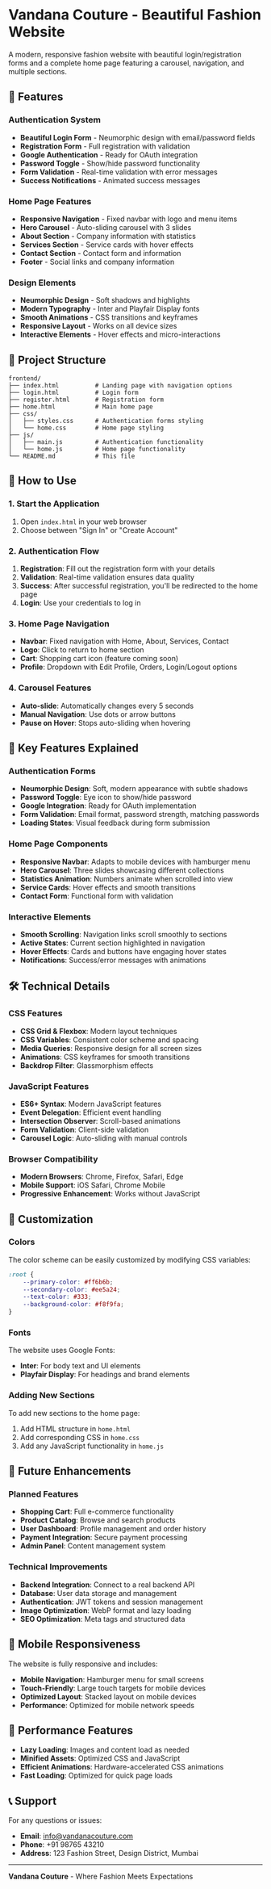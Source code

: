 # Vandana Couture - Beautiful Fashion Website

A modern, responsive fashion website with beautiful login/registration forms and a complete home page featuring a carousel, navigation, and multiple sections.

## 🎨 Features

### Authentication System
- **Beautiful Login Form** - Neumorphic design with email/password fields
- **Registration Form** - Full registration with validation
- **Google Authentication** - Ready for OAuth integration
- **Password Toggle** - Show/hide password functionality
- **Form Validation** - Real-time validation with error messages
- **Success Notifications** - Animated success messages

### Home Page Features
- **Responsive Navigation** - Fixed navbar with logo and menu items
- **Hero Carousel** - Auto-sliding carousel with 3 slides
- **About Section** - Company information with statistics
- **Services Section** - Service cards with hover effects
- **Contact Section** - Contact form and information
- **Footer** - Social links and company information

### Design Elements
- **Neumorphic Design** - Soft shadows and highlights
- **Modern Typography** - Inter and Playfair Display fonts
- **Smooth Animations** - CSS transitions and keyframes
- **Responsive Layout** - Works on all device sizes
- **Interactive Elements** - Hover effects and micro-interactions

## 📁 Project Structure

```
frontend/
├── index.html          # Landing page with navigation options
├── login.html          # Login form
├── register.html       # Registration form
├── home.html           # Main home page
├── css/
│   ├── styles.css      # Authentication forms styling
│   └── home.css        # Home page styling
├── js/
│   ├── main.js         # Authentication functionality
│   └── home.js         # Home page functionality
└── README.md           # This file
```

## 🚀 How to Use

### 1. Start the Application
1. Open `index.html` in your web browser
2. Choose between "Sign In" or "Create Account"

### 2. Authentication Flow
1. **Registration**: Fill out the registration form with your details
2. **Validation**: Real-time validation ensures data quality
3. **Success**: After successful registration, you'll be redirected to the home page
4. **Login**: Use your credentials to log in

### 3. Home Page Navigation
- **Navbar**: Fixed navigation with Home, About, Services, Contact
- **Logo**: Click to return to home section
- **Cart**: Shopping cart icon (feature coming soon)
- **Profile**: Dropdown with Edit Profile, Orders, Login/Logout options

### 4. Carousel Features
- **Auto-slide**: Automatically changes every 5 seconds
- **Manual Navigation**: Use dots or arrow buttons
- **Pause on Hover**: Stops auto-sliding when hovering

## 🎯 Key Features Explained

### Authentication Forms
- **Neumorphic Design**: Soft, modern appearance with subtle shadows
- **Password Toggle**: Eye icon to show/hide password
- **Google Integration**: Ready for OAuth implementation
- **Form Validation**: Email format, password strength, matching passwords
- **Loading States**: Visual feedback during form submission

### Home Page Components
- **Responsive Navbar**: Adapts to mobile devices with hamburger menu
- **Hero Carousel**: Three slides showcasing different collections
- **Statistics Animation**: Numbers animate when scrolled into view
- **Service Cards**: Hover effects and smooth transitions
- **Contact Form**: Functional form with validation

### Interactive Elements
- **Smooth Scrolling**: Navigation links scroll smoothly to sections
- **Active States**: Current section highlighted in navigation
- **Hover Effects**: Cards and buttons have engaging hover states
- **Notifications**: Success/error messages with animations

## 🛠️ Technical Details

### CSS Features
- **CSS Grid & Flexbox**: Modern layout techniques
- **CSS Variables**: Consistent color scheme and spacing
- **Media Queries**: Responsive design for all screen sizes
- **Animations**: CSS keyframes for smooth transitions
- **Backdrop Filter**: Glassmorphism effects

### JavaScript Features
- **ES6+ Syntax**: Modern JavaScript features
- **Event Delegation**: Efficient event handling
- **Intersection Observer**: Scroll-based animations
- **Form Validation**: Client-side validation
- **Carousel Logic**: Auto-sliding with manual controls

### Browser Compatibility
- **Modern Browsers**: Chrome, Firefox, Safari, Edge
- **Mobile Support**: iOS Safari, Chrome Mobile
- **Progressive Enhancement**: Works without JavaScript

## 🎨 Customization

### Colors
The color scheme can be easily customized by modifying CSS variables:
```css
:root {
    --primary-color: #ff6b6b;
    --secondary-color: #ee5a24;
    --text-color: #333;
    --background-color: #f8f9fa;
}
```

### Fonts
The website uses Google Fonts:
- **Inter**: For body text and UI elements
- **Playfair Display**: For headings and brand elements

### Adding New Sections
To add new sections to the home page:
1. Add HTML structure in `home.html`
2. Add corresponding CSS in `home.css`
3. Add any JavaScript functionality in `home.js`

## 🔧 Future Enhancements

### Planned Features
- **Shopping Cart**: Full e-commerce functionality
- **Product Catalog**: Browse and search products
- **User Dashboard**: Profile management and order history
- **Payment Integration**: Secure payment processing
- **Admin Panel**: Content management system

### Technical Improvements
- **Backend Integration**: Connect to a real backend API
- **Database**: User data storage and management
- **Authentication**: JWT tokens and session management
- **Image Optimization**: WebP format and lazy loading
- **SEO Optimization**: Meta tags and structured data

## 📱 Mobile Responsiveness

The website is fully responsive and includes:
- **Mobile Navigation**: Hamburger menu for small screens
- **Touch-Friendly**: Large touch targets for mobile devices
- **Optimized Layout**: Stacked layout on mobile devices
- **Performance**: Optimized for mobile network speeds

## 🎯 Performance Features

- **Lazy Loading**: Images and content load as needed
- **Minified Assets**: Optimized CSS and JavaScript
- **Efficient Animations**: Hardware-accelerated CSS animations
- **Fast Loading**: Optimized for quick page loads

## 📞 Support

For any questions or issues:
- **Email**: info@vandanacouture.com
- **Phone**: +91 98765 43210
- **Address**: 123 Fashion Street, Design District, Mumbai

---

**Vandana Couture** - Where Fashion Meets Expectations 